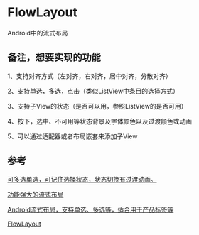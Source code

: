 # FlowLayout
Android中的流式布局

## 备注，想要实现的功能

1、支持对齐方式（左对齐，右对齐，居中对齐，分散对齐）

2、支持单选，多选，点击（类似ListView中条目的选择方式）

3、支持子View的状态（是否可以用，参照ListView的是否可用）

4、按下，选中、不可用等状态背景及字体颜色以及过渡颜色或动画

5、可以通过适配器或者布局嵌套来添加子View

 




## 参考

[可多选单选，可记住选择状态，状态切换有过渡动画。](https://github.com/jackuhan/FlowlayoutTags)

[功能强大的流式布局](https://github.com/ApmeM/android-flowlayout)

[Android流式布局，支持单选、多选等，适合用于产品标签等](https://github.com/hongyangAndroid/FlowLayout)

[FlowLayout](https://github.com/blazsolar/FlowLayout)
